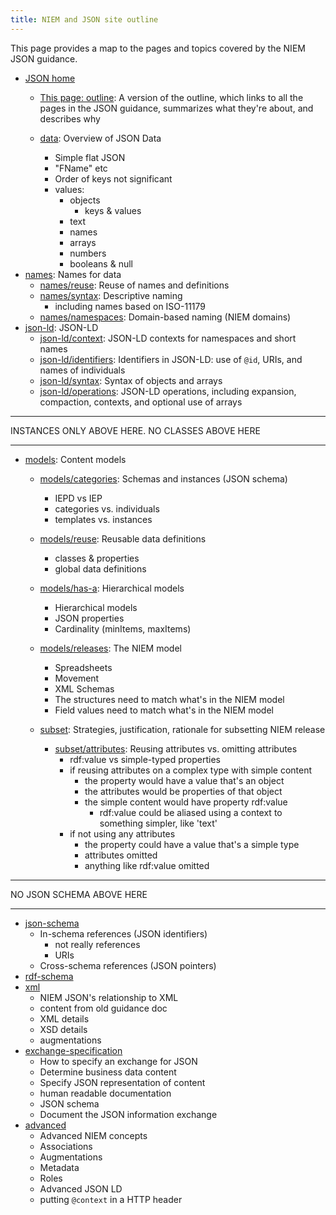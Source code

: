 ```yaml
---
title: NIEM and JSON site outline
---
```


This page provides a map to the pages and topics covered by the NIEM JSON
guidance.

- [JSON home](..)
    - [This page: outline](.): A version of the outline, which links to all
      the pages in the JSON guidance, summarizes what they're about, and describes why

    - [data](../data): Overview of JSON Data
        - Simple flat JSON
        - "FName" etc
        - Order of keys not significant
        - values:
            - objects
                - keys & values
            - text
            - names
            - arrays
            - numbers
            - booleans & null
- [names](../names): Names for data
    - [names/reuse](../names/reuse): Reuse of names and definitions
    - [names/syntax](../names/syntax): Descriptive naming
        - including names based on ISO-11179 
    - [names/namespaces](../names/namespaces): Domain-based naming (NIEM domains)
- [json-ld](../json-ld): JSON-LD
    - [json-ld/context](../json-ld/context): JSON-LD contexts for namespaces and short names
    - [json-ld/identifiers](../json-ld/identifiers): Identifiers in JSON-LD: use of `@id`, URIs, and names of individuals
    - [json-ld/syntax](../json-ld/syntax): Syntax of objects and arrays
    - [json-ld/operations](../json-ld/operations): JSON-LD operations, including
      expansion, compaction, contexts, and optional use of arrays
                    
<hr/>

INSTANCES ONLY ABOVE HERE. NO CLASSES ABOVE HERE

<hr/>

- [models](../models): Content models
    - [models/categories](../models/categories): Schemas and instances (JSON schema)
        - IEPD vs IEP
        - categories vs. individuals
        - templates vs. instances
    - [models/reuse](../models/reuse): Reusable data definitions
        - classes & properties
        - global data definitions
    - [models/has-a](../models/has-a): Hierarchical models
        - Hierarchical models 
        - JSON properties
        - Cardinality (minItems, maxItems)
    - [models/releases](./models/releases): The NIEM model
        - Spreadsheets
        - Movement
        - XML Schemas
        - The structures need to match what's in the NIEM model
        - Field values need to match what's in the NIEM model

    - [subset](../subset): Strategies, justification, rationale for subsetting NIEM release

        - [subset/attributes](../subset/attributes): Reusing attributes vs. omitting attributes
            - rdf:value vs simple-typed properties
            - if reusing attributes on a complex type with simple content
                - the property would have a value that's an object
                - the attributes would be properties of that object
                - the simple content would have property rdf:value
                    - rdf:value could be aliased using a context to something simpler, like 'text'
            - if not using any attributes
                - the property could have a value that's a simple type
                - attributes omitted
                - anything like rdf:value omitted

<hr/>

NO JSON SCHEMA ABOVE HERE

<hr/>

- [json-schema](../json-schema)
    - In-schema references (JSON identifiers)
        - not really references
        - URIs
    - Cross-schema references (JSON pointers)
- [rdf-schema](../rdf-schema)
- [xml](../xml)
    - NIEM JSON's relationship to XML
    - content from old guidance doc
    - XML details
    - XSD details
    - augmentations
- [exchange-specification](../exchange-specification)
    - How to specify an exchange for JSON
    - Determine business data content
    - Specify JSON representation of content
    - human readable documentation
    - JSON schema
    - Document the JSON information exchange
- [advanced](../advanced)
    - Advanced NIEM concepts
    - Associations
    - Augmentations
    - Metadata
    - Roles
    - Advanced JSON LD
    - putting `@context` in a HTTP header
